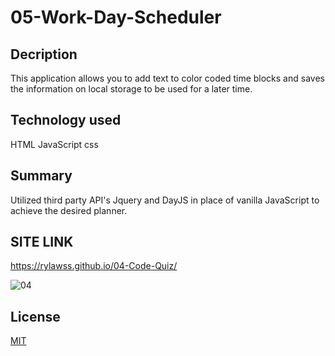 # 05-Work-Day-Scheduler

## Decription

This application allows you to add text to color coded time blocks and saves the information on local storage to be used for a later time.

## Technology used

HTML
JavaScript
css

## Summary

Utilized third party API's Jquery and DayJS in place of vanilla JavaScript to achieve the desired planner.

## SITE LINK

https://rylawss.github.io/04-Code-Quiz/

![04](https://user-images.githubusercontent.com/128633609/235045488-42b61f82-cb08-4e95-a932-b4259722c969.PNG)

## License

[MIT](https://choosealicense.com/licenses/mit/)
